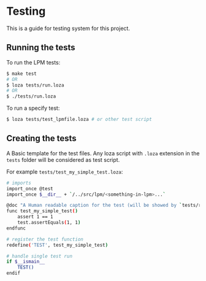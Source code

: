 # Testing
This is a guide for testing system for this project.

## Running the tests
To run the LPM tests:

```bash
$ make test
# OR
$ loza tests/run.loza
# OR
$ ./tests/run.loza
```

To run a specify test:

```bash
$ loza tests/test_lpmfile.loza # or other test script
```

## Creating the tests
A Basic template for the test files.
Any loza script with `.loza` extension in the `tests` folder will be considered as test script.

For example `tests/test_my_simple_test.loza`:

```bash
# imports
import_once @test
import_once $__dir__ + `/../src/lpm/<something-in-lpm>...`

@doc "A Human readable caption for the test (will be showed by `tests/run.loza`)"
func test_my_simple_test()
    assert 1 == 1
    test.assertEquals(1, 1)
endfunc

# register the test function
redefine('TEST', test_my_simple_test)

# handle single test run
if $__ismain__
    TEST()
endif
```
